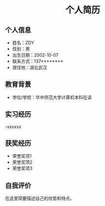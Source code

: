  <center>
     <h1>个人简历</h1>
 </center>


## 个人信息
- 姓名：ZDY
- 性别：男
- 出生日期：2002-10-07
- 联系方式：137********
- 居住地：湖北武汉

## 教育背景
- 学位/学校：华中师范大学计算机本科在读

## 实习经历
-xxxxxx

## 获奖经历
- 荣誉奖项1
- 荣誉奖项2
- 荣誉奖项3

## 自我评价
在这里简要描述自己的优势和特点。